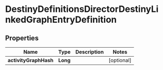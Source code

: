 
# DestinyDefinitionsDirectorDestinyLinkedGraphEntryDefinition

## Properties
Name | Type | Description | Notes
------------ | ------------- | ------------- | -------------
**activityGraphHash** | **Long** |  |  [optional]



